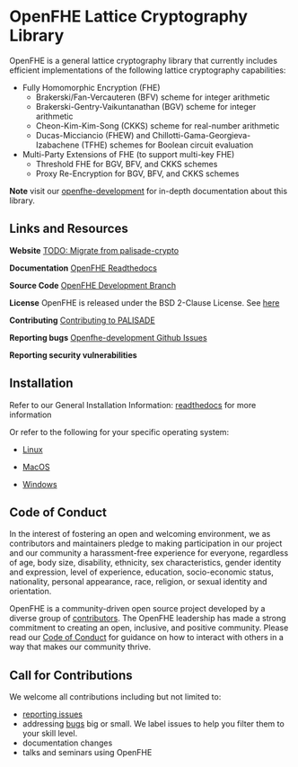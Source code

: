 OpenFHE Lattice Cryptography Library
=====================================


OpenFHE is a general lattice cryptography library that currently includes efficient implementations of the following lattice cryptography capabilities:

* Fully Homomorphic Encryption (FHE)
  * Brakerski/Fan-Vercauteren (BFV) scheme for integer arithmetic
  * Brakerski-Gentry-Vaikuntanathan (BGV) scheme for integer arithmetic
  * Cheon-Kim-Kim-Song (CKKS) scheme for real-number arithmetic
  * Ducas-Micciancio (FHEW) and Chillotti-Gama-Georgieva-Izabachene (TFHE) schemes for Boolean circuit evaluation
* Multi-Party Extensions of FHE (to support multi-key FHE)
  * Threshold FHE for BGV, BFV, and CKKS schemes
  * Proxy Re-Encryption for BGV, BFV, and CKKS schemes

**Note** visit our [openfhe-development](https://openfhe-development.readthedocs.io/en/latest) for in-depth
documentation about this library.

## Links and Resources

**Website** [TODO: Migrate from palisade-crypto](https://palisade-crypto.org/)

**Documentation**  [OpenFHE Readthedocs](https://openfhe-development.readthedocs.io/en/latest/)

**Source Code** [OpenFHE Development Branch](https://github.com/openfheorg/openfhe-development)

**License** OpenFHE is released under the BSD 2-Clause License. See [here](LICENSE)

**Contributing** [Contributing to PALISADE](docs/static_docs/Contributing.md)

**Reporting bugs** [Openfhe-development Github Issues](https://github.com/openfheorg/openfhe-development)

**Reporting security vulnerabilities**


## Installation

Refer to our General Installation Information: [readthedocs](https://openfhe-development.readthedocs.io/en/latest/assets/sphinx_rsts/intro/installation/installation.html) for more information

Or refer to the following for your specific operating system:

- [Linux](https://openfhe-development.readthedocs.io/en/latest/assets/sphinx_rsts/intro/installation/linux.html)

- [MacOS](https://openfhe-development.readthedocs.io/en/latest/assets/sphinx_rsts/intro/installation/macos.html)

- [Windows](https://openfhe-development.readthedocs.io/en/latest/assets/sphinx_rsts/intro/installation/windows.html)


## Code of Conduct

In the interest of fostering an open and welcoming environment, we as contributors and maintainers pledge to making
participation in our project and our community a harassment-free experience for everyone, regardless of age, body size,
disability, ethnicity, sex characteristics, gender identity and expression, level of experience, education,
socio-economic status, nationality, personal appearance, race, religion, or sexual identity and orientation.


OpenFHE is a community-driven open source project developed by a diverse group of
[contributors](https://openfhe-development.readthedocs.io/en/latest/assets/sphinx_rsts/misc/contributors.html). The OpenFHE leadership has made a strong commitment to creating an open,
inclusive, and positive community. Please read our
[Code of Conduct](https://openfhe-development.readthedocs.io/en/latest/assets/sphinx_rsts/misc/code_of_conduct.html?highlight=code%20of%20) for guidance on how to interact with others in a way that
makes our community thrive.

## Call for Contributions

We welcome all contributions including but not limited to:

- [reporting issues](https://github.com/openfheorg/openfhe-development/issues) 
- addressing [bugs](https://github.com/openfheorg/openfhe-development/issues) big or small. We label issues to help you filter them to your skill level.
- documentation changes 
- talks and seminars using OpenFHE
